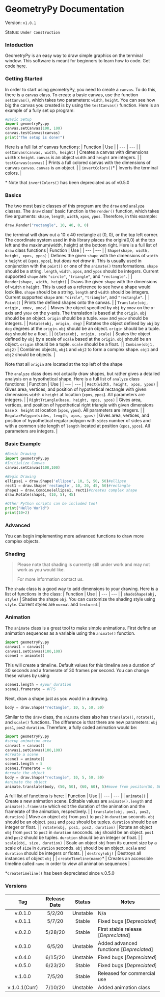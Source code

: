 # GeometryPy Documentation
Version: `v1.0.1`

Status: `Under Construction`

### Intoduction
GeometryPy is an easy way to draw simple graphics on the terminal window. This software is meant for beginners to learn how to code. Get code [here](https://biancanev.github.io/The-Potato-Place/store/apps/geometryPy).

### Getting Started
In order to start using geometryPy, you need to create a `canvas`. To do this, there is a `canvas` class. To create a basic canvas, use the function `setCanvas()`, which takes two parameters: `width`, `height`. You can see how big the canvas you created is by using the `testCanvas()` function. Here is an example of a fully set up program:
```python
#Basic Setup
import geometryPy.py
canvas.setCanvas(100, 100)
canvas.testCanvas(canvas)
print("The setup is done!")
```
Here is a full list of canvas functions:
| Function | Use |
| --- | --- |
| `setCanvas(canvas, width, height)` | Creates a canvas with dimensions `width` x `height`. `canvas` is an object `width` and `height` are integers. |
| `testCanvas(canvas)` | Prints a full colored canvas with the dimensions of canvas `canvas`. `canvas` is an object. |
| `invertColors()`* | Inverts the terminal colors. |

\* Note that `invertColors()` has been depreciated as of v0.5.0 
### Basics
The two most basic classes of this program are the `draw` and `analyze` classes. The `draw` class' basic function is the `render()` function, which takes five arguments: `shape`, `length`, `width`, `xpos`, `ypos`. Therefore, in this example:
```python
draw.Render("rectangle", 10, 40, 0, 0)
```
the terminal will draw out a 10 x 40 rectangle at (0, 0), or the top left corner. The coordinate system used in this library places the origin(0,0) at the top left and the maximum(width, height) at the bottom right.
Here is a full list of `draw` class functions
| Function | Use |
| --- | --- |
| `Shape(shape, width, height, xpos, ypos)` | Defines the given `shape` with the dimensions of `width` x `height` at (`xpos`, `ypos`), but *does not draw it*. This is usually used in conjunction with the `paint()` or one of the `animate()` transformations. `shape` should be a string. `length`, `width`, `xpos`, and `ypos` should be integers. Current supported `shape` are: `"circle"`, `"triangle"`, and `"rectangle"`. |
| `Render(shape, width, height)` | Draws the given `shape` with the dimensions of `width` x `height`. This is used as a reference to see how a shape would look like. `shape` should be a string. `length` and `width` should be integers. Current supported `shape` are: `"circle"`, `"triangle"`, and `"rectangle"`. |
| `Paint()` | Prints the defined shapes onto the canvas. |
| `Translate(obj, origin, xmov, ymov)` | Moves the object specified by `obj` by `xmov` on the x-axis and `ymov` on the y-axis. The translation is based at the `origin`. `obj` should be an object. `origin` should be a tuple. `xmov` and `ymov` should be integers. |
| `Rotate(obj, origin, deg)` | Rotates the object defined by `obj` by `deg` degrees at the `origin`. `obj` should be an object. `origin` should be a tuple. `deg` should be a float. |
| `Dilate(obj, origin, scale)` | Scales the object defined by `obj` by a scale of `scale` based at the `origin`. `obj` should be an object. `origin` should be a tuple. `scale` should be a float. |
| `Combine(obj1, obj2)` | Combines objects, `obj1` and `obj2` to form a complex shape. `obj1` and `obj2` should be objects. |

Note that all `origin` are located at the top left of the shape

The `analyze` class does not actually draw shapes, but rather gives a detailed analysis on a hypothetical shape.
Here is a full list of `analyze` class functions:
| Function | Use |
| --- | --- |
| `Rect(width, height, xpos, ypos)` | Gives area, vertices, and position of hypothetical rectangle with given dimensions `width` x `height` at location (`xpos`, `ypos`). All parameters are integers. |
| `RightTriangle(base, height, xpos, ypos)` | Gives area, vertices, and position of hypothetical right triangle with given dimensions `base` x ` height` at location (`xpos`, `ypos`). All parameters are integers. |
| `RegularPolygon(sides, length, xpos, ypos)` | Gives area, vertices, and position of hypothetical regular polygon with `sides` number of sides and with a common side length of `length` located at position (`xpos`, `ypos`). All parameters are integers. |

### Basic Example 
```python
#Basic Drawing
import geometryPy.py
#Initialize Canvas
canvas.setCanvas(100,100)

#Begin Drawing
ellipse1 = draw.Shape('ellipse', 10, 5, 50, 50)#ellipse
rect1 = draw.Shape('rectangle', 10, 20, 45, 50)#rectangle
shape1 = draw.Combine(ellipse1, rect1)#creates complex shape
draw.Rotate(shape1, (10, 5), 45)

#Other Python scripts can be included too!
print("Hello World")
print(10+2)
```

### Advanced
You can begin implementing more advanced functions to draw more complex objects.

### Shading
> Please note that shading is currently still under work and may not work as you would like.
>
> For more information contact us.

The `shade` class is a good way to add dimensions to your drawing. Here is a list of functions in the class:
| Function | Use |
| --- | --- |
| `shadeShape(obj, style)` | Shades the shape `obj`. You can customize the shading style using `style`. Current styles are `normal` and `textured.`|

### Animation
The `animate` class is a great tool to make simple animations. First define an animation sequences as a variable using the `animate()` function.
```python
import geometryPy.py
canvas1 = canvas()
canvas1.setCanvas(100,100)
scene1 = animate()
```
This will create a timeline. Default values for this timeline are a duration of 30 seconds and a framerate of 30 frames per second. You can change these values by using:
```python
scene1.length = #your duration
scene1.framerate = #FPS
```
Next, draw a shape just as you would in a drawing.
```python
body = draw.Shape("rectangle", 10, 5, 50, 50)
```
Similar to the `draw` class, the `animate` class also has `translate()`, `rotate()`, and `scale()` functions. The difference is that there are new parameters: `obj` `pos1`, `pos2` `duration`. Therefore, a fully coded animation would be:
```python
import geometryPy.py
#setup animation area
canvas1 = canvas()
canvas1.setCanvas(100,100)
#create a scene
scene1 = animate()
scene1.length = 5
scene1.framerate = 60
#create the object
body = draw.Shape("rectangle", 10, 5, 50, 50)
#animate the object
animate.translate(body, (50, 50), (60, 60), 5)#move from positon(50, 50) to positon (60, 60) in 5 seconds
```
A full list of functions is here:
| Function | Use |
| --- | --- |
| `animate()` | Create a new animation scene. Editable values are `animate().length` and `animate().framerate` which edit the duration of the animation and the framerate of the animation, respectively. |
| `translate(obj, pos1, pos2, duration)` | Move an object `obj` from `pos1` to `pos2` in `duration` seconds. `obj` should be an object. `pos1` and `pos2` should be tuples. `duration` should be an integer or float. |
| `rotate(obj, pos1, pos2, duration)` | Rotate an object `obj` from `pos1` to `pos2` in `duration` seoconds. `obj` should be an object. `pos1` and `pos2` should be tuples. `duration` should be an integer or float. |
| `scale(obj, size, duration)` | Scale an object `obj` from its current size by a scale of `size` in `duration` seconds. `obj` should be an object. `scale` and `duration` should be integers or floats. |
| `destroy(obj)` | Destroys all instances of object `obj` |
| `createTimeline(name)`\* | Creates an accessible timeline called `name` in order to view all animation sequences |

\*`createTimeline()` has been depreciated since v.0.5.0

### Versions
| Tag | Release Date | Status | Notes |
| :---: | :---: | :---: | --- |
|v.0.1.0 | 5/2/20 | Unstable | N/a |
|v.0.1.1 | 5/7/20 | Stable | Fixed bugs \[*Depreciated*\] |
|v.0.2.0 | 5/28/20 | Stable | First stable release \[*Depreciated*\] |
|v.0.3.0 | 6/5/20 | Unstable | Added advanced functions \[*Depreciated*\] |
|v.0.4.0 | 6/15/20 | Unstable | Fixed bugs \[*Depreciated*\] |
|v.0.5.0 | 6/23/20 | Stable | Fixed bugs \[*Depreciated*\] |
|v.1.0.0 | 7/5/20 | Stable | Released for commercial use |
|v.1.0.1(Curr) | 7/10/20 | Unstable | Added animation class |
